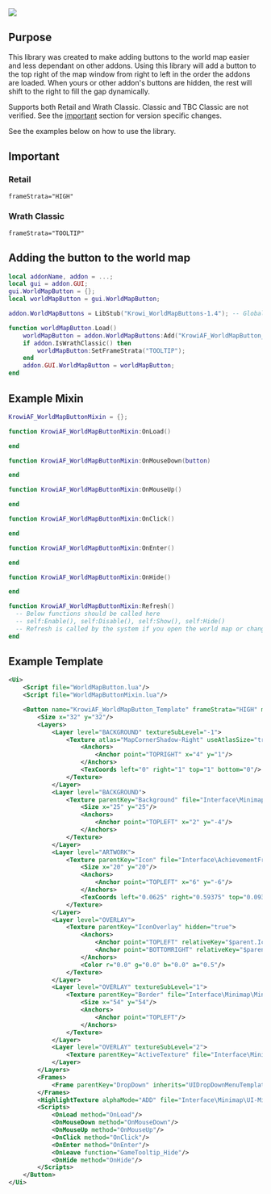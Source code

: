 <a href="https://www.curseforge.com/wow/addons/krowis-world-map-buttons" alt="Curseforge">
  <img src="https://img.shields.io/badge/Curseforge-Krowi's%20World%20Map%20Buttons-orange" />
</a>

## Purpose
This library was created to make adding buttons to the world map easier and less dependant on other addons.
Using this library will add a button to the top right of the map window from right to left in the order the addons are loaded.
When yours or other addon's buttons are hidden, the rest will shift to the right to fill the gap dynamically.

Supports both Retail and Wrath Classic. Classic and TBC Classic are not verified. See the [important](#important) section for version specific changes.

See the examples below on how to use the library.

## Important
### Retail
`frameStrata="HIGH"`
### Wrath Classic
`frameStrata="TOOLTIP"`

## Adding the button to the world map
```lua
local addonName, addon = ...;
local gui = addon.GUI;
gui.WorldMapButton = {};
local worldMapButton = gui.WorldMapButton;

addon.WorldMapButtons = LibStub("Krowi_WorldMapButtons-1.4"); -- Global world map buttons object

function worldMapButton.Load()
    worldMapButton = addon.WorldMapButtons:Add("KrowiAF_WorldMapButton_Template", "BUTTON");
    if addon.IsWrathClassic() then
        worldMapButton:SetFrameStrata("TOOLTIP");
    end
    addon.GUI.WorldMapButton = worldMapButton;
end
```

## Example Mixin
```lua
KrowiAF_WorldMapButtonMixin = {};

function KrowiAF_WorldMapButtonMixin:OnLoad()

end

function KrowiAF_WorldMapButtonMixin:OnMouseDown(button)

end

function KrowiAF_WorldMapButtonMixin:OnMouseUp()

end

function KrowiAF_WorldMapButtonMixin:OnClick()

end

function KrowiAF_WorldMapButtonMixin:OnEnter()

end

function KrowiAF_WorldMapButtonMixin:OnHide()

end

function KrowiAF_WorldMapButtonMixin:Refresh()
  -- Below functions should be called here
  -- self:Enable(), self:Disable(), self:Show(), self:Hide()
  -- Refresh is called by the system if you open the world map or change maps
end
```

## Example Template
```xml
<Ui>
    <Script file="WorldMapButton.lua"/>
    <Script file="WorldMapButtonMixin.lua"/>

	<Button name="KrowiAF_WorldMapButton_Template" frameStrata="HIGH" mixin="KrowiAF_WorldMapButtonMixin" motionScriptsWhileDisabled="true" virtual="true">
		<Size x="32" y="32"/>
		<Layers>
			<Layer level="BACKGROUND" textureSubLevel="-1">
				<Texture atlas="MapCornerShadow-Right" useAtlasSize="true" hidden="true">
					<Anchors>
						<Anchor point="TOPRIGHT" x="4" y="1"/>
					</Anchors>
					<TexCoords left="0" right="1" top="1" bottom="0"/>
				</Texture>
			</Layer>
			<Layer level="BACKGROUND">
				<Texture parentKey="Background" file="Interface\Minimap\UI-Minimap-Background">
					<Size x="25" y="25"/>
					<Anchors>
						<Anchor point="TOPLEFT" x="2" y="-4"/>
					</Anchors>
				</Texture>
			</Layer>
			<Layer level="ARTWORK">
				<Texture parentKey="Icon" file="Interface\AchievementFrame\UI-Achievement-Progressive-Shield-NoPoints">
					<Size x="20" y="20"/>
					<Anchors>
						<Anchor point="TOPLEFT" x="6" y="-6"/>
					</Anchors>
					<TexCoords left="0.0625" right="0.59375" top="0.09375" bottom="0.625"/>
				</Texture>
			</Layer>
			<Layer level="OVERLAY">
				<Texture parentKey="IconOverlay" hidden="true">
					<Anchors>
						<Anchor point="TOPLEFT" relativeKey="$parent.Icon"/>
						<Anchor point="BOTTOMRIGHT" relativeKey="$parent.Icon"/>
					</Anchors>
					<Color r="0.0" g="0.0" b="0.0" a="0.5"/>
				</Texture>
			</Layer>
			<Layer level="OVERLAY" textureSubLevel="1">
				<Texture parentKey="Border" file="Interface\Minimap\MiniMap-TrackingBorder">
					<Size x="54" y="54"/>
					<Anchors>
						<Anchor point="TOPLEFT"/>
					</Anchors>
				</Texture>
			</Layer>
			<Layer level="OVERLAY" textureSubLevel="2">
				<Texture parentKey="ActiveTexture" file="Interface\Minimap\UI-Minimap-ZoomButton-Toggle" alphaMode="ADD" hidden="true" setAllPoints="true"/>
			</Layer>			
		</Layers>
		<Frames>
			<Frame parentKey="DropDown" inherits="UIDropDownMenuTemplate" clampedToScreen="true" hidden="true"/>
		</Frames>
		<HighlightTexture alphaMode="ADD" file="Interface\Minimap\UI-Minimap-ZoomButton-Highlight"/>
		<Scripts>
			<OnLoad method="OnLoad"/>
			<OnMouseDown method="OnMouseDown"/>
			<OnMouseUp method="OnMouseUp"/>
			<OnClick method="OnClick"/>
			<OnEnter method="OnEnter"/>
			<OnLeave function="GameTooltip_Hide"/>
			<OnHide method="OnHide"/>
		</Scripts>
	</Button>
</Ui>
```
